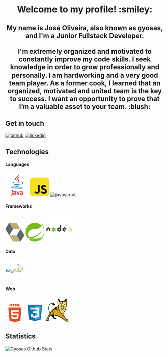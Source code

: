 <p align="center">
  <h1 align="center">  Welcome to my profile! :smiley: </h1>
  <h2 align="center"> My name is José Oliveira, also known as gyosas, and I'm a Junior Fullstack Developer. <br> <br>
  I'm extremely organized and motivated to constantly improve my code skills. I seek knowledge in order to grow professionally and personally.
I am hardworking and a very good team player. As a former cook, I learned that an organized, motivated and united team is the key to success.
I want an opportunity to prove that I’m a valuable asset to your team. :blush: </h2> 
</p>

## Get in touch
[![github](https://cloud.githubusercontent.com/assets/17016297/18839843/0e06a67a-83d2-11e6-993a-b35a182500e0.png)](https://github.com/gyosas)
[![linkedin](https://cloud.githubusercontent.com/assets/17016297/18839848/0fc7e74e-83d2-11e6-8c6a-277fc9d6e067.png)](https://www.linkedin.com/in/jos%C3%A9-oliveira-gyosas/)

## Technologies

#### Languages
<p align="left">
<img src="https://github.com/josepfpinto/josepfpinto/blob/main/icons/java-original.svg" alt="java" width="75" height="75"/>
<img src="https://github.com/josepfpinto/josepfpinto/blob/main/icons/javascript-original.svg" alt="javascript" width="60" height="60"/>
<img src="https://www.gratispng.com/png-sygpab/" alt="javascript" width="60" height="60"/>
</p>

#### Frameworks
<p align="left">
<img src="https://github.com/josepfpinto/josepfpinto/blob/main/icons/hibernate.png" alt="java" width="60" height="60"/>
<img src="https://github.com/josepfpinto/josepfpinto/blob/main/icons/spring.png" alt="javascript" width="60" height="60"/>
<img src="https://github.com/josepfpinto/josepfpinto/blob/main/icons/nodejs-original-wordmark.svg" alt="nodejs" width="85" height="85"/>
</p>

#### Data
<p align="left">
<img src="https://github.com/josepfpinto/josepfpinto/blob/main/icons/mysql-original.svg" alt="mysql" width="60" height="60"/>
</p>

#### Web
<p align="left">
<img src="https://github.com/josepfpinto/josepfpinto/blob/main/icons/html5-original-wordmark.svg" alt="html5" width="60" height="60"/>
<img src="https://github.com/josepfpinto/josepfpinto/blob/main/icons/css3-original-wordmark.svg" alt="css3" width="60" height="60"/>
<img src="https://github.com/josepfpinto/josepfpinto/blob/main/icons/Tomcat-logo.svg" alt="nodejs" width="80" height="80"/>
</p>

## Statistics
<img align="center" alt="Gyosas Github Stats" src="https://github-readme-stats.vercel.app/api?username=gyosas&show_icons=true&hide_border=true&count_private=true&include_all_commits=true&title_color=58aa6ff&icon_color=1f6feb&text_color=c3d1d9&bg_color=0d1117"/>
